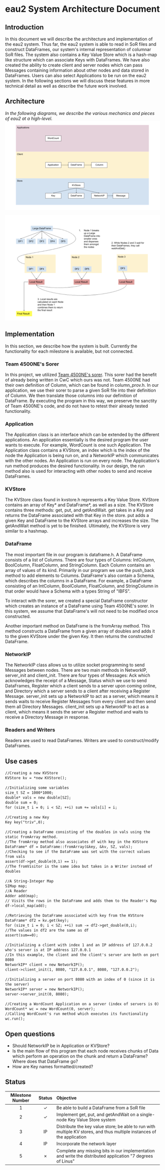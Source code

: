 # eau2 System Architecture Document #
## Introduction ##
In this document we will describe the architecture and implementation of the eau2 system.
Thus far, the eau2 system is able to read in SoR files and construct DataFrames, our system's internal representation
of columnar SoR files. The system also contains a Key Value Store which is a hash-map like structure which can associate Keys with DataFrames.
We have also created the ability to create client and server nodes which can pass Messages containing information
about other nodes and data stored in DataFrames. Users can also select Applications to be run on the eau2 system.
In the following sections we will discuss these features in more technical detail as well as
describe the future work involved. 
## Architecture ##
_In the following diagrams, we describe the various mechanics and pieces of eau2 at a high-level._
![Picture of eau2 levels](imgs/2.png "The Three Parts of the System")

![Picture of Distributed System Mechanics](imgs/1.png "The Distributed System Mechanics")
## Implementation ##
In this section, we describe how the system is built. Currently the functionality for each milestone is available, but not connected.
### Team 4500NE's Sorer
In this project, we utilized [Team 4500NE's sorer](https://github.ccs.neu.edu/euhlmann/CS4500-A1-part1). This sorer had the benefit
of already being written in CwC which ours was not. Team 4500NE had their own definition of Column, which can be found in 
column_prov.h. In our application, we use their sorer to parse a given SoR file into their definition of Column. We then translate
those columns into our definition of DataFrame. By executing the program in this way, we preserve the sanctity of Team 4500NE's
code, and do not have to retest their already tested functionality.  
### Application ###
The Application class is an interface which can be extended by the different applications. An
application essentially is the desired program the user wants to execute. For example,
WordCount is one such Application. The Application class contains a KVStore, an index which
is the index of the node the Application is being run on, and a NetworkIP which communicates
with the other nodes. An Application is run on every node. The Application's run method
produces the desired functionality. In our design, the run method also is used for interacting with
other nodes to send and receive DataFrames.
### KVStore
The KVStore class found in kvstore.h represents a Key Value Store. KVStore contains an array of Key* and DataFrame*, as well as a size. 
The KVStore contains three methods: get, put, and getAndWait. get takes in a Key and returns the DataFrame associated with that Key in the store.
put adds a given Key and DataFrame to the KVStore arrays and increases the size. The getAndWait method is yet to be finished. Ultimately, the KVStore is very similar to a hashmap.
### DataFrame
The most important file in our program is dataframe.h. A DataFrame
consists of a list of Columns. There are four types of Columns: IntColumn, 
BoolColumn, FloatColumn, and StringColumn. Each Column contains an array of values of its kind.
Primarily in our program we use the push_back method to add elements to Columns. DataFrame's also contain a Schema,
which describes the columns in a DataFrame. For example, a DataFrame consisting of an IntColumn, BoolColumn, FloatColumn, and StringColumn in that order
would have a Schema with a types String of "IBFS". 

To interact with the sorer, we created a special DataFrame constructor which creates an instance of a DataFrame using Team 4500NE's sorer. In this system,
we assume that DataFrame's will not need to be modified once constructed. 

Another important method on DataFrame is the fromArray method. This method constructs a DataFrame from a given array of doubles and 
adds it to the given KVStore under the given Key. It then returns the constructed DataFrame.
### NetworkIP ###
The NetworkIP class allows us to utilize socket programming to send Messages between nodes. There are two main methods in
NetworkIP, server_init and client_init. There are four types of Messages: Ack which acknowledges the receipt of a Message, Status which we use to send DataFrames, 
Register which a client sends to a server upon coming online, and Directory which a server sends to a client after receiving a Register 
Message. server_init sets up a NetworkIP to act as a server, which means it sends waits to receive Register Messages from
every client and then send them all Directory Messages. client_init sets up a NetworkIP to act as a client, which means it
sends the server a Register method and waits to receive a Directory Message in response. 
### Readers and Writers ###
Readers are used to read DataFrames. Writers are used to construct/modify DataFrames. 
## Use cases ##
```
//Creating a new KVStore
KVStore kv = *new KVStore();

//Initializing some variables
size_t SZ = 1000*1000;
double* vals = new double[SZ];
double sum = 0;
for (size_t i = 0; i < SZ; ++i) sum += vals[i] = i;

//Creating a new Key
Key key("triv",0);

//Creating a DataFrame consisting of the doubles in vals using the static fromArray method.
//The fromArray method also associates df with key in the KVStore
DataFrame* df = DataFrame::fromArray(&key, &kv, SZ, vals);
//Checking to see if the DataFrame was set with the correct values from vals
assert(df->get_double(0,1) == 1);
//The fromVisitor is the same idea but takes in a Writer instead of doubles

//A String-Integer Map
SIMap map;
//A Reader
Adder add(map);
// Visits the rows in the DataFrame and adds them to the Reader's Map
df->local_map(add);

//Retrieving the DataFrame associated with key from the KVStore
DataFrame* df2 = kv.get(key);
for (size_t i = 0; i < SZ; ++i) sum -= df2->get_double(0,i);
//The values in df2 are the same as df
assert(sum==0);

//Initializing a client with index 1 and an IP address of 127.0.0.2 who's server is at IP address 127.0.0.1
//In this example, the client and the client's server are both on port 8080
NetworkIP* client = new NetworkIP();
client->client_init(1, 8080, "127.0.0.1", 8080, "127.0.0.2");

//Initializing a server on port 8080 with an index of 0 (since it is the server)
NetworkIP* server = new NetworkIP();
server->server_init(0, 8080);

//Creating a WordCount Application on a server (index of servers is 0)
WordCount* wc = new WordCount(0, server);
//Calling WordCount's run method which executes its functionality
wc.run();
```
## Open questions ##
* Should NetworkIP be in Application or KVStore?
* Is the main flow of this program that each node receives chunks of Data which
perform an operation on the chunk and return a DataFrame? Where does that DataFrame go?
* How are Key names formatted/created?
## Status ##
| Milestone Number | Status  | Objective  |
|:---:|:---:|:---|
| 1 | ✓ | Be able to build a DataFrame from a SoR file |
| 2 | ✓ | Implement get, put, and getAndWait on a single-node Key Value Store system |
| 3 | IP  | Distribute the key value store; be able to run with multiple KV stores, and thus multiple instances of the application |
| 4 | IP | Incorporate the network layer
| 5 | ✗ | Complete any missing bits in our implementation and write the distributed application "7 degrees of Linus"
